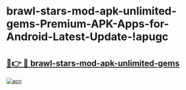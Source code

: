 # brawl-stars-mod-apk-unlimited-gems-Premium-APK-Apps-for-Android-Latest-Update-!apugc

# <h2><a href="https://hblp55.esa.edu.pl?title=brawl-stars-mod-apk-unlimited-gems&ref=apugc">🔗👉 🔴 brawl-stars-mod-apk-unlimited-gems</a></h2>

[![acn](https://github.com/user-attachments/assets/0f9c940e-d8b0-45ae-aac7-cd30a18b3e1c)](https://hblp55.esa.edu.pl?title=brawl-stars-mod-apk-unlimited-gems&ref=apugc)

